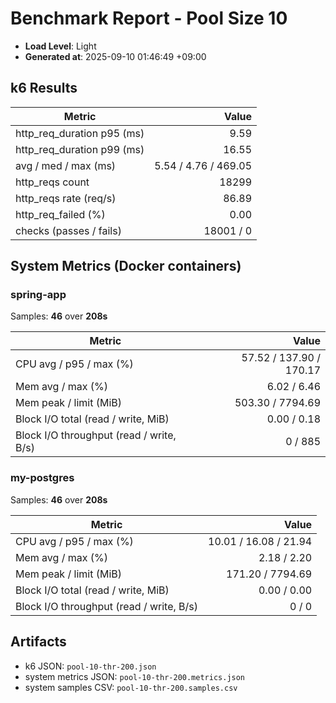 ﻿# **Benchmark Report - Pool Size 10**

- **Load Level**: Light
- **Generated at**: 2025-09-10 01:46:49 +09:00

## k6 Results

| Metric | Value |
|---|---:|
| http_req_duration p95 (ms) | 9.59 |
| http_req_duration p99 (ms) | 16.55 |
| avg / med / max (ms) | 5.54 / 4.76 / 469.05 |
| http_reqs count | 18299 |
| http_reqs rate (req/s) | 86.89 |
| http_req_failed (%) | 0.00 |
| checks (passes / fails) | 18001 / 0 |

## System Metrics (Docker containers)

### spring-app

Samples: **46** over **208s**

| Metric | Value |
|---|---:|
| CPU avg / p95 / max (%) | 57.52 / 137.90 / 170.17 |
| Mem avg / max (%) | 6.02 / 6.46 |
| Mem peak / limit (MiB) | 503.30 / 7794.69 |
| Block I/O total (read / write, MiB) | 0.00 / 0.18 |
| Block I/O throughput (read / write, B/s) | 0 / 885 |

### my-postgres

Samples: **46** over **208s**

| Metric | Value |
|---|---:|
| CPU avg / p95 / max (%) | 10.01 / 16.08 / 21.94 |
| Mem avg / max (%) | 2.18 / 2.20 |
| Mem peak / limit (MiB) | 171.20 / 7794.69 |
| Block I/O total (read / write, MiB) | 0.00 / 0.00 |
| Block I/O throughput (read / write, B/s) | 0 / 0 |

## Artifacts

- k6 JSON: `pool-10-thr-200.json`
- system metrics JSON: `pool-10-thr-200.metrics.json`
- system samples CSV: `pool-10-thr-200.samples.csv`
